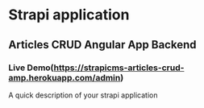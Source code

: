 # Strapi application

## Articles CRUD Angular App Backend

### Live Demo(https://strapicms-articles-crud-amp.herokuapp.com/admin)

A quick description of your strapi application
